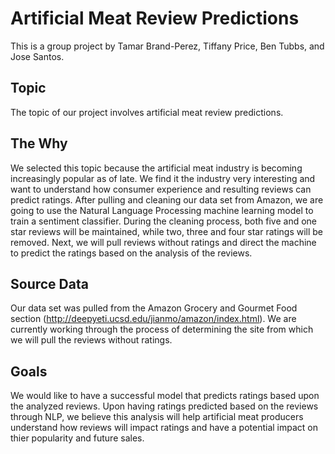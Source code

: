 # Artificial Meat Review Predictions

This is a group project by Tamar Brand-Perez, Tiffany Price, Ben Tubbs, and Jose Santos.
## Topic
The topic of our project involves artificial meat review predictions.  

## The Why
We selected this topic because the artificial meat industry is becoming increasingly popular as of late.  We find it the industry very interesting and want to understand how consumer experience and resulting reviews can predict ratings. After pulling and cleaning our data set from Amazon, we are going to use the Natural Language Processing machine learning model to train a sentiment classifier. During the cleaning process, both five and one star reviews will be maintained, while two, three and four star ratings will be removed.  Next, we will pull reviews without ratings and direct the machine to predict the ratings based on the analysis of the reviews.  

## Source Data
Our data set was pulled from the Amazon Grocery and Gourmet Food section (http://deepyeti.ucsd.edu/jianmo/amazon/index.html).  We are currently working through the process of determining the site from which we will pull the reviews without ratings.  

## Goals
We would like to have a successful model that predicts ratings based upon the analyzed reviews. Upon having ratings predicted based on the reviews through NLP, we believe this analysis will help artificial meat producers understand how reviews will impact ratings and have a potential impact on thier popularity and future sales.
